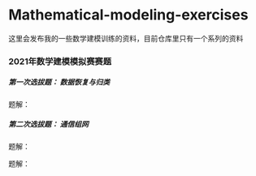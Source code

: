 # Mathematical-modeling-exercises

这里会发布我的一些数学建模训练的资料，目前仓库里只有一个系列的资料

### 2021年数学建模模拟赛赛题

#####  第一次选拔题： 数据恢复与归类

题解：

[2021年暑假数学建模第一次模拟赛：新冠疫情预测（插值，时间序列，微分方程建模）]: https://zhuanlan.zhihu.com/p/394903364	

##### 第二次选拔题： 通信组网

题解：

[2021年暑假数学建模第二次模拟赛：无人机路径规划（现代智能优化算法）]: https://zhuanlan.zhihu.com/p/402200758	
题解：

[2021年暑假数学建模第三次模拟赛：全国各省人均消费分析与预测（很好的SPSS统计训练）]: https://zhuanlan.zhihu.com/p/402212588	

